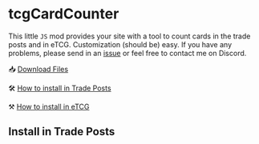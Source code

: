 # tcgCardCounter

This little `JS` mod provides your site with a tool to count cards in the trade posts and in eTCG. Customization (should be) easy. If you have any problems, please send in an [issue](https://github.com/savwiley/tcgCardCounter/issues) or feel free to contact me on Discord.

📥 [Download Files](https://github.com/savwiley/tcgCardCounter/archive/refs/heads/main.zip)

🛠️ [How to install in Trade Posts](https://github.com/savwiley/tcgCardCounter)

⚒️ [How to install in eTCG](https://github.com/savwiley/tcgCardCounter)

## Install in Trade Posts
